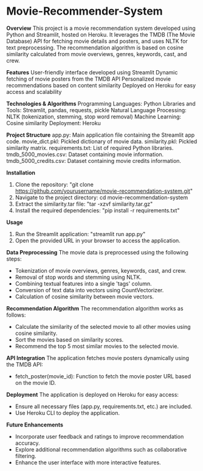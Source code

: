 # Movie-Recommender-System

<b>Overview</b>
This project is a movie recommendation system developed using Python and Streamlit, hosted on Heroku. It leverages the TMDB (The Movie Database) API for fetching movie details and posters, and uses NLTK for text preprocessing. The recommendation algorithm is based on cosine similarity calculated from movie overviews, genres, keywords, cast, and crew.

<b>Features</b>
User-friendly interface developed using Streamlit
Dynamic fetching of movie posters from the TMDB API
Personalized movie recommendations based on content similarity
Deployed on Heroku for easy access and scalability

<b>Technologies & Algorithms</b>
Programming Languages: Python
Libraries and Tools: Streamlit, pandas, requests, pickle
Natural Language Processing: NLTK (tokenization, stemming, stop word removal)
Machine Learning: Cosine similarity
Deployment: Heroku

<b>Project Structure</b>
app.py: Main application file containing the Streamlit app code.
movie_dict.pkl: Pickled dictionary of movie data.
similarity.pkl: Pickled similarity matrix.
requirements.txt: List of required Python libraries.
tmdb_5000_movies.csv: Dataset containing movie information.
tmdb_5000_credits.csv: Dataset containing movie credits information.

<b>Installation</b>
1. Clone the repository: "git clone https://github.com/yourusername/movie-recommendation-system.git"
2. Navigate to the project directory: cd movie-recommendation-system
3. Extract the similarity.tar file: "tar -xzvf similarity.tar.gz"
4. Install the required dependencies: "pip install -r requirements.txt"

<b>Usage</b>
1. Run the Streamlit application: "streamlit run app.py"
2. Open the provided URL in your browser to access the application.

<b>Data Preprocessing</b>
The movie data is preprocessed using the following steps:

- Tokenization of movie overviews, genres, keywords, cast, and crew.
- Removal of stop words and stemming using NLTK.
- Combining textual features into a single 'tags' column.
- Conversion of text data into vectors using CountVectorizer.
- Calculation of cosine similarity between movie vectors.

<b>Recommendation Algorithm</b>
The recommendation algorithm works as follows:

- Calculate the similarity of the selected movie to all other movies using cosine similarity.
- Sort the movies based on similarity scores.
- Recommend the top 5 most similar movies to the selected movie.

<b>API Integration</b>
The application fetches movie posters dynamically using the TMDB API:

- fetch_poster(movie_id): Function to fetch the movie poster URL based on the movie ID.

<b>Deployment</b>
The application is deployed on Heroku for easy access:

- Ensure all necessary files (app.py, requirements.txt, etc.) are included.
- Use Heroku CLI to deploy the application.

<b>Future Enhancements</b>
- Incorporate user feedback and ratings to improve recommendation accuracy.
- Explore additional recommendation algorithms such as collaborative filtering.
- Enhance the user interface with more interactive features.
